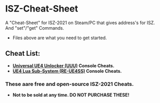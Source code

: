 # ISZ-Cheat-Sheet
A "Cheat-Sheet" for ISZ-2021 on Steam/PC that gives address's for ISZ. And "set"/"get" Commands.
- Files above are what you need to get started.

## Cheat List:
- **[Universal UE4 Unlocker (UUU)](https://github.com/Cracko298/ISZ-Cheat-Sheet/blob/main/UUU.md) Console Cheats.**
- **[UE4 Lua Sub-System (RE-UE4SS)](https://github.com/Cracko298/ISZ-Cheat-Sheet/blob/main/RE-UE4SS.md) Console Cheats.**

### These aare free and open-source ISZ-2021 Cheats.
- **Not to be sold at any time. DO NOT PURCHASE THESE!**
